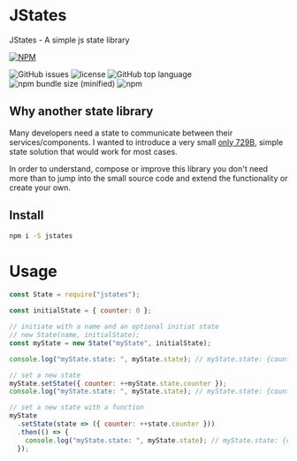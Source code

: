 # JStates

JStates - A simple js state library

[![NPM](https://nodei.co/npm/jstates.png)](https://npmjs.org/package/jstates)

![GitHub issues](https://img.shields.io/github/issues/orYoffe/jstates.svg)
![license](https://img.shields.io/github/license/orYoffe/jstates.svg)
![GitHub top language](https://img.shields.io/github/languages/top/orYoffe/jstates.svg)
![npm bundle size (minified)](https://img.shields.io/bundlephobia/min/jstates.svg)
![npm](https://img.shields.io/npm/v/jstates.svg)

## Why another state library

Many developers need a state to communicate between their services/components.
I wanted to introduce a very small [only 729B](https://bundlephobia.com/result?p=jstates),
simple state solution that would work for most cases.

In order to understand, compose or improve this library
you don't need more than to jump into the small source code and extend the functionality or create your own.

## Install

```sh
npm i -S jstates
```

# Usage

```js
const State = require("jstates");

const initialState = { counter: 0 };

// initiate with a name and an optional initiat state
// new State(name, initialState);
const myState = new State("myState", initialState);

console.log("myState.state: ", myState.state); // myState.state: {counter: 0}

// set a new state
myState.setState({ counter: ++myState.state.counter });
console.log("myState.state: ", myState.state); // myState.state: {counter: 1}

// set a new state with a function
myState
  .setState(state => ({ counter: ++state.counter }))
  .then(() => {
    console.log("myState.state: ", myState.state); // myState.state: {counter: 2}
  });
```
